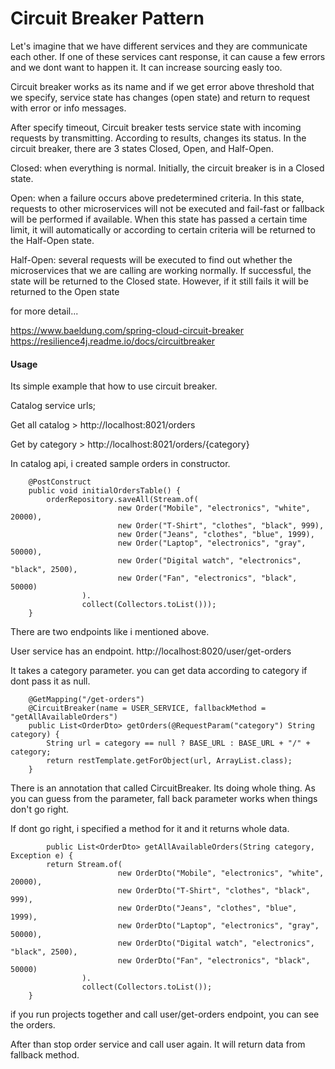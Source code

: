# Circuit Breaker Pattern

Let's imagine that we have different services and they are communicate 
each other. If one of these services cant response, it can cause a few 
errors and we dont want to happen it. It can increase sourcing easly too.

Circuit breaker works as its name and if we get error above threshold that
we specify, service state has changes (open state) and return to request
with error or info messages.

After specify timeout, Circuit breaker tests service state with incoming
requests by transmitting. According to results, changes its status. 
In the circuit breaker, there are 3 states Closed, Open, and Half-Open.

Closed: when everything is normal. Initially, the circuit breaker is in a Closed state.

Open: when a failure occurs above predetermined criteria. In this state, requests to other microservices will not be executed and fail-fast or fallback will be performed if available. When this state has passed a certain time limit, it will automatically or according to certain criteria will be returned to the Half-Open state.

Half-Open: several requests will be executed to find out whether the microservices that we are calling are working normally. If successful, the state will be returned to the Closed state. However, if it still fails it will be returned to the Open state

for more detail...

https://www.baeldung.com/spring-cloud-circuit-breaker
https://resilience4j.readme.io/docs/circuitbreaker

#### Usage

Its simple example that how to use circuit breaker. 

Catalog service urls;

Get all catalog > http://localhost:8021/orders

Get by category > http://localhost:8021/orders/{category}

In catalog api, i created sample orders in constructor.
```
    @PostConstruct
    public void initialOrdersTable() {
        orderRepository.saveAll(Stream.of(
                        new Order("Mobile", "electronics", "white", 20000),
                        new Order("T-Shirt", "clothes", "black", 999),
                        new Order("Jeans", "clothes", "blue", 1999),
                        new Order("Laptop", "electronics", "gray", 50000),
                        new Order("Digital watch", "electronics", "black", 2500),
                        new Order("Fan", "electronics", "black", 50000)
                ).
                collect(Collectors.toList()));
    }
```

There are two endpoints like i mentioned above. 

User service has an endpoint. http://localhost:8020/user/get-orders

It takes a category parameter. you can get data according to category if dont pass it as null.

```
    @GetMapping("/get-orders")
	@CircuitBreaker(name = USER_SERVICE, fallbackMethod = "getAllAvailableOrders")
	public List<OrderDto> getOrders(@RequestParam("category") String category) {
		String url = category == null ? BASE_URL : BASE_URL + "/" + category;
		return restTemplate.getForObject(url, ArrayList.class);
	}
```

There is an annotation that called CircuitBreaker. Its doing whole thing.
As you can guess from the parameter, fall back parameter works when things don't go right.

If dont go right, i specified a method for it and it returns whole data.

```
        public List<OrderDto> getAllAvailableOrders(String category, Exception e) {
		return Stream.of(
						new OrderDto("Mobile", "electronics", "white", 20000),
						new OrderDto("T-Shirt", "clothes", "black", 999),
						new OrderDto("Jeans", "clothes", "blue", 1999),
						new OrderDto("Laptop", "electronics", "gray", 50000),
						new OrderDto("Digital watch", "electronics", "black", 2500),
						new OrderDto("Fan", "electronics", "black", 50000)
				).
				collect(Collectors.toList());
	}
```

if you run projects together and call user/get-orders endpoint, you can see the orders. 

After than stop order service and call user again. It will return data from fallback method. 


